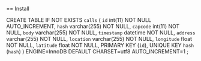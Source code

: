 == Install

CREATE TABLE IF NOT EXISTS `calls` (
  `id` int(11) NOT NULL AUTO_INCREMENT,
  `hash` varchar(255) NOT NULL,
  `capcode` int(11) NOT NULL,
  `body` varchar(255) NOT NULL,
  `timestamp` datetime NOT NULL,
  `address` varchar(255) NOT NULL,
  `location` varchar(255) NOT NULL,
  `longitude` float NOT NULL,
  `latitude` float NOT NULL,
  PRIMARY KEY (`id`),
  UNIQUE KEY `hash` (`hash`)
) ENGINE=InnoDB  DEFAULT CHARSET=utf8 AUTO_INCREMENT=1 ;